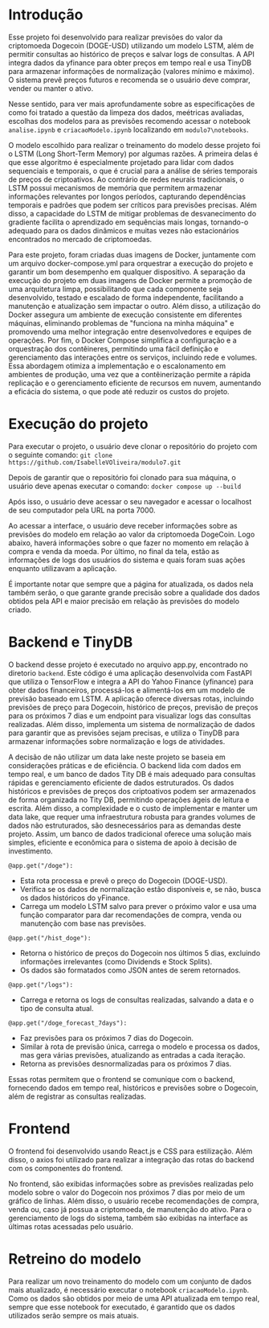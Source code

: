 # Introdução

Esse projeto foi desenvolvido para realizar previsões do valor da criptomoeda Dogecoin (DOGE-USD) utilizando um modelo LSTM, além de permitir consultas ao histórico de preços e salvar logs de consultas. A API integra dados da yfinance para obter preços em tempo real e usa TinyDB para armazenar informações de normalização (valores mínimo e máximo). O sistema prevê preços futuros e recomenda se o usuário deve comprar, vender ou manter o ativo.

Nesse sentido, para ver mais aprofundamente sobre as especificações de como foi tratado a questão da limpeza dos dados, meétricas avaliadas, escolhas dos modelos para as previsões recomendo acessar o notebook `analise.ipynb` e `criacaoModelo.ipynb` localizando em `modulo7\notebooks`.

O modelo escolhido para realizar o treinamento do modelo desse projeto foi o LSTM (Long Short-Term Memory) por algumas razões. A primeira delas é que esse algoritmo é especialmente projetado para lidar com dados sequenciais e temporais, o que é crucial para a análise de séries temporais de preços de criptoativos.  Ao contrário de redes neurais tradicionais, o LSTM possui mecanismos de memória que permitem armazenar informações relevantes por longos períodos, capturando dependências temporais e padrões que podem ser críticos para previsões precisas. Além disso, a capacidade do LSTM de mitigar problemas de desvanecimento do gradiente facilita o aprendizado em sequências mais longas, tornando-o adequado para os dados dinâmicos e muitas vezes não estacionários encontrados no mercado de criptomoedas. 

Para este projeto, foram criadas duas imagens de Docker, juntamente com um arquivo docker-compose.yml para orquestrar a execução do projeto e garantir um bom desempenho em qualquer dispositivo. A separação da execução do projeto em duas imagens de Docker permite a promoção de uma arquitetura limpa, possibilitando que cada componente seja desenvolvido, testado e escalado de forma independente, facilitando a manutenção e atualização sem impactar o outro. Além disso, a utilização do Docker assegura um ambiente de execução consistente em diferentes máquinas, eliminando problemas de "funciona na minha máquina" e promovendo uma melhor integração entre desenvolvedores e equipes de operações. Por fim, o Docker Compose simplifica a configuração e a orquestração dos contêineres, permitindo uma fácil definição e gerenciamento das interações entre os serviços, incluindo rede e volumes. Essa abordagem otimiza a implementação e o escalonamento em ambientes de produção, uma vez que a contêinerização permite a rápida replicação e o gerenciamento eficiente de recursos em nuvem, aumentando a eficácia do sistema, o que pode até reduzir os custos do projeto.

# Execução do projeto

Para executar o projeto, o usuário deve clonar o repositório do projeto com o seguinte comando: `git clone https://github.com/IsabelleVOliveira/modulo7.git`


Depois de garantir que o repositório foi clonado para sua máquina, o usuário deve apenas executar o comando: 
`docker compose up --build`


Após isso, o usuário deve acessar o seu navegador e acessar o localhost de seu computador pela URL na porta 7000.

Ao acessar a interface, o usuário deve receber informações sobre as previsões do modelo em relação ao valor da criptomoeda DogeCoin. Logo abaixo, haverá informações sobre o que fazer no momento em relação à compra e venda da moeda. Por último, no final da tela, estão as informações de logs dos usuários do sistema e quais foram suas ações enquanto utilizavam a aplicação.

É importante notar que sempre que a página for atualizada, os dados nela também serão, o que garante grande precisão sobre a qualidade dos dados obtidos pela API e maior precisão em relação às previsões do modelo criado.

# Backend e TinyDB

O backend desse projeto é executado no arquivo app.py, encontrado no diretorio `backend`. Este código é uma aplicação desenvolvida com FastAPI que utiliza o TensorFlow e integra a API do Yahoo Finance (yfinance) para obter dados financeiros, processá-los e alimentá-los em um modelo de previsão baseado em LSTM. A aplicação oferece diversas rotas, incluindo previsões de preço para Dogecoin, histórico de preços, previsão de preços para os próximos 7 dias e um endpoint para visualizar logs das consultas realizadas. Além disso, implementa um sistema de normalização de dados para garantir que as previsões sejam precisas, e utiliza o TinyDB para armazenar informações sobre normalização e logs de atividades.

A decisão de não utilizar um data lake neste projeto se baseia em considerações práticas e de eficiência. O backend lida com dados em tempo real, e um banco de dados Tity DB é mais adequado para consultas rápidas e gerenciamento eficiente de dados estruturados. Os dados históricos e previsões de preços dos criptoativos podem ser armazenados de forma organizada no Tity DB, permitindo operações ágeis de leitura e escrita. Além disso, a complexidade e o custo de implementar e manter um data lake, que requer uma infraestrutura robusta para grandes volumes de dados não estruturados, são desnecessários para as demandas deste projeto. Assim, um banco de dados tradicional oferece uma solução mais simples, eficiente e econômica para o sistema de apoio à decisão de investimento.

``@app.get("/doge"):
``
 - Esta rota processa e prevê o preço do Dogecoin (DOGE-USD).
 - Verifica se os dados de normalização estão disponíveis e, se não, busca os dados históricos do yFinance.
 - Carrega um modelo LSTM salvo para prever o próximo valor e usa uma função comparator para dar recomendações de compra, venda ou manutenção com base nas previsões.

`` @app.get("/hist_doge"):
``
 - Retorna o histórico de preços do Dogecoin nos últimos 5 dias, excluindo informações irrelevantes (como Dividends e Stock Splits).
 - Os dados são formatados como JSON antes de serem retornados.


``@app.get("/logs"):
``
 - Carrega e retorna os logs de consultas realizadas, salvando a data e o tipo de consulta atual.

``@app.get("/doge_forecast_7days"):``

 - Faz previsões para os próximos 7 dias do Dogecoin.
 - Similar à rota de previsão única, carrega o modelo e processa os dados, mas gera várias previsões, atualizando as entradas a cada iteração.
 - Retorna as previsões desnormalizadas para os próximos 7 dias.

 Essas rotas permitem que o frontend se comunique com o backend, fornecendo dados em tempo real, históricos e previsões sobre o Dogecoin, além de registrar as consultas realizadas.

 # Frontend

O frontend foi desenvolvido usando React.js e CSS para estilização. Além disso, o axios foi utilizado para realizar a integração das rotas do backend com os componentes do frontend.

No frontend, são exibidas informações sobre as previsões realizadas pelo modelo sobre o valor do Dogecoin nos próximos 7 dias por meio de um gráfico de linhas. Além disso, o usuário recebe recomendações de compra, venda ou, caso já possua a criptomoeda, de manutenção do ativo. Para o gerenciamento de logs do sistema, também são exibidas na interface as últimas rotas acessadas pelo usuário.

 # Retreino do modelo

 Para realizar um novo treinamento do modelo com um conjunto de dados mais atualizado, é necessário executar o notebook `criacaoModelo.ipynb`. Como os dados são obtidos por meio de uma API atualizada em tempo real, sempre que esse notebook for executado, é garantido que os dados utilizados serão sempre os mais atuais.